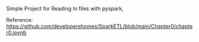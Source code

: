 Simple Project for Reading In files with pyspark,

Reference: https://github.com/developershomes/SparkETL/blob/main/Chapter0/chapter0.ipynb

